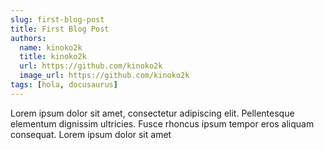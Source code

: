 ```yaml
---
slug: first-blog-post
title: First Blog Post
authors:
  name: kinoko2k
  title: kinoko2k
  url: https://github.com/kinoko2k
  image_url: https://github.com/kinoko2k
tags: [hola, docusaurus]
---
```


Lorem ipsum dolor sit amet, consectetur adipiscing elit. Pellentesque elementum dignissim ultricies. Fusce rhoncus ipsum tempor eros aliquam consequat. Lorem ipsum dolor sit amet
